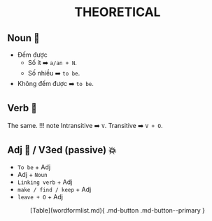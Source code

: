 # <h1 style="text-align: center;">THEORETICAL</h1>
## Noun 🧒
- Đếm được
    - Số ít ➡️ `` a/an + N ``.
    - Số nhiều ➡️ ``to be``.
- Không đếm được ➡️ ``to be``.
## Verb 🏃
The same.
!!! note
    Intransitive ➡️ ``V``. Transitive ➡️ ``V + O``.
## Adj 🥀 / V3ed (passive) 💥
- ``To be`` + Adj
- Adj + ``Noun``
- ``Linking verb`` + Adj
- ``make / find / keep`` + Adj
- ``leave + O`` + Adj

<center>[Table](wordformlist.md){ .md-button .md-button--primary }<center/>